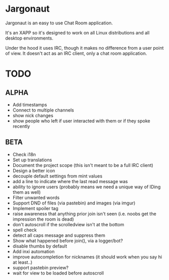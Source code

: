 # Jargonaut

Jargonaut is an easy to use Chat Room application.

It's an XAPP so it's designed to work on all Linux distributions and all desktop environments.

Under the hood it uses IRC, though it makes no difference from a user point of view. It doesn't act as an IRC client, only a chat room application.

# TODO

## ALPHA

- Add timestamps
- Connect to multiple channels
- show nick changes
- show people who left if user interacted with them or if they spoke recently

## BETA

- Check i18n
- Set up translations
- Document the project scope (this isn't meant to be a full IRC client)
- Design a better icon
- decouple default settings from mint values
- add a line to indicate where the last read message was
- ability to ignore users (probably means we need a unique way of IDing them as well)
- Filter unwanted words
- Support DND of files (via pastebin) and images (via imgur)
- Implement spoiler tag
- raise awareness that anything prior join isn't seen (i.e. noobs get the impression the room is dead)
- don't autoscroll if the scrolledview isn't at the bottom
- spell check
- detect all caps message and suppress them
- Show what happened before join(), via a logger/bot?
- disable thumbs by default
- Add inxi automation
- improve autocompletion for nicknames (it should work when you say hi at least..)
- support pastebin preview?
- wait for view to be loaded before autoscroll
